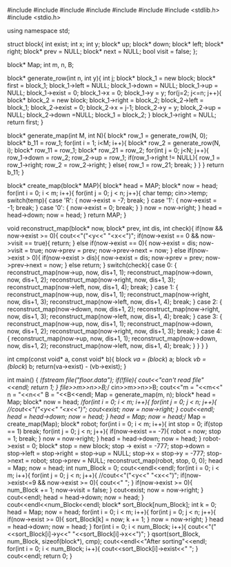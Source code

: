 #include <iostream>
#include <fstream>
#include <algorithm>
#include <cmath>
#include <stack>
#include <queue>
#include <stdlib.h>
#include <stdio.h>

using namespace std;

struct block{
    int exist;
    int x;
    int y;
    block* up;
    block* down;
    block* left;
    block* right;
    block* prev = NULL;
    block* next = NULL;
    bool visit = false;
};

block* Map;
int m, n, B;

block* generate_row(int n, int y){
    int j;
    block* block_1 = new block;
    block* first = block_1;
    block_1->left = NULL;
    block_1->down = NULL;
    block_1->up = NULL;
    block_1->exist = 0;
    block_1->x = 0;
    block_1->y = y;
    for(j=2; j<=n; j++){
        block* block_2 = new block;
        block_1->right = block_2;
        block_2->left = block_1;
        block_2->exist = 0;
        block_2->x = j-1;
        block_2->y = y;
        block_2->up = NULL;
        block_2->down =NULL;
        block_1 = block_2;
    }
    block_1->right = NULL;
    return first;
}

block* generate_map(int M, int N){
    block* row_1 = generate_row(N, 0);
    block* b_11 = row_1;
    for(int i = 1; i<M; i++){
        block* row_2 = generate_row(N, i);
        block* row_11 = row_1;
        block* row_21 = row_2;
        for(int j = 0; j<N; j++){
            row_1->down = row_2;
            row_2->up = row_1;
            if(row_1->right != NULL){
                row_1 = row_1->right;
                row_2 = row_2->right;
            }
            else{
                row_1 = row_21;
                break;
            }
        }
    }
    return b_11;
}

block* create_map(block* MAP){
    block* head = MAP;
    block* now = head;
    for(int i = 0; i < m; i++){
        for(int j = 0; j < n; j++){
            char temp;
            cin>>temp;
            switch(temp){
            case 'R':
                {
                    now->exist = -7;
                    break;
                }
            case '1':
                {
                    now->exist = -1;
                    break;
                }
            case '0':
                {
                    now->exist = 0;
                    break;
                }
            }
            now = now->right;
        }
        head = head->down;
        now = head;
    }
    return MAP;
}

void reconstruct_map(block* now, block* prev, int dis, int check){
    if(now && now->exist >= 0){
        cout<<"("<<now->y<<" "<<now->x<<")";
        if(now->exist == 0 && now->visit == true){
            return;
        }
        else if(now->exist == 0){
            now->exist = dis;
            now->visit = true;
            now->prev = prev;
            now->prev->next = now;
        }
        else if(now->exist > 0){
            if(now->exist > dis){
                now->exist = dis;
                now->prev = prev;
                now->prev->next = now;
            }
            else
                return;
        }
        switch(check){
        case 0:
            {
                reconstruct_map(now->up, now, dis+1, 1);
                reconstruct_map(now->down, now, dis+1, 2);
                reconstruct_map(now->right, now, dis+1, 3);
                reconstruct_map(now->left, now, dis+1, 4);
                break;
            }
        case 1:
            {
                reconstruct_map(now->up, now, dis+1, 1);
                reconstruct_map(now->right, now, dis+1, 3);
                reconstruct_map(now->left, now, dis+1, 4);
                break;
            }
        case 2:
            {
                reconstruct_map(now->down, now, dis+1, 2);
                reconstruct_map(now->right, now, dis+1, 3);
                reconstruct_map(now->left, now, dis+1, 4);
                break;
            }
        case 3:
            {
                reconstruct_map(now->up, now, dis+1, 1);
                reconstruct_map(now->down, now, dis+1, 2);
                reconstruct_map(now->right, now, dis+1, 3);
                break;
            }
        case 4:
            {
                reconstruct_map(now->up, now, dis+1, 1);
                reconstruct_map(now->down, now, dis+1, 2);
                reconstruct_map(now->left, now, dis+1, 4);
                break;
            }
        }
    }
}

int cmp(const void* a, const void* b){
    block *va = (block*) a;
    block *vb = (block*) b;
    return(va->exist) - (vb->exist);
}

int main()
{
    /*fstream file("floor.data");
    if(!file){
        cout<<"can't read file"<<endl;
        return 1;
    }
    file>>m>>n>>B;*/
    cin>>m>>n>>B;
    cout<<"m = "<<m<<" n = "<<n<<" B = "<<B<<endl;
    Map = generate_map(m, n);
    block* head = Map;
    block* now = head;
    /*for(int i = 0; i < m; i++){
        for(int j = 0; j < n; j++){
            //cout<<"("<<now->y<<" "<<now->x<<")";
            cout<<now->exist;
            now = now->right;
        }
        cout<<endl;
        head = head->down;
        now = head;
    }
    head = Map;
    now = head;*/
    Map = create_map(Map);
    block* robot;
    for(int i = 0; i < m; i++){
        int stop = 0;
        if(stop == 1)
            break;
        for(int j = 0; j < n; j++){
            if(now->exist == -7){
                robot = now;
                stop = 1;
                break;
            }
            now = now->right;
        }
        head = head->down;
        now = head;
    }
    robot->exist = 0;
    block* stop = new block;
    stop -> exist = -777;
    stop->down = stop->left = stop->right = stop->up = NULL;
    stop->x = stop->y = -777;
    stop->next = robot;
    stop->prev = NULL;
    reconstruct_map(robot, stop, 0, 0);
    head = Map;
    now = head;
    int num_Block = 0;
    cout<<endl<<endl;
    for(int i = 0; i < m; i++){
        for(int j = 0; j < n; j++){
            //cout<<"("<<now->y<<" "<<now->x<<")";
            if(now->exist<=9 && now->exist >= 0){
                cout<<" ";
            }
            if(now->exist >= 0){
                num_Block += 1;
                now->visit = false;
            }
            cout<<now->exist;
            now = now->right;
        }
        cout<<endl;
        head = head->down;
        now = head;
    }
    cout<<endl<<num_Block<<endl;
    block* sort_Block[num_Block];
    int k = 0;
    head = Map;
    now = head;
    for(int i = 0; i < m; i++){
        for(int j = 0; j < n; j++){
            if(now->exist >= 0){
                sort_Block[k] = now;
                k += 1;
            }
            now = now->right;
        }
        head = head->down;
        now = head;
    }
    for(int i = 0; i < num_Block; i++){
        cout<<"("<<sort_Block[i]->y<<" "<<sort_Block[i]->x<<")";
    }
    qsort(sort_Block, num_Block, sizeof(block*), cmp);
    cout<<endl<<"After sorting"<<endl;
    for(int i = 0; i < num_Block; i++){
        cout<<sort_Block[i]->exist<<" ";
    }
    cout<<endl;
    return 0;
}
